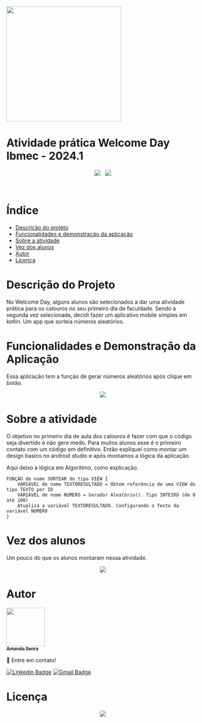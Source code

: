<img src="https://github.com/AmandaSenra/Welcome_Day-2024.1/assets/94198321/bda08286-fa79-4522-9b50-106d7e21bf12" width="300px;"/>

# Atividade prática Welcome Day Ibmec - 2024.1

<p align="center">
  <img loading="badges" src="https://img.shields.io/badge/2022.3.1_Patch%203-version?style=flat&logo=androidstudio&logoColor=%23ffff&label=Giraffe&color=%23000080"/> &nbsp
  <img loading="badges" src="https://img.shields.io/badge/Realizado-Status?style=social&logo=android&logoColor=%23000080&label=Status&labelColor=%23FFFFFF&color=%23000080"/>
</p>
<br />


# Índice 
* [Descrição do projeto](#descrição-do-projeto)
* [Funcionalidades e demonstração da aplicação](#funcionalidades-e-demonstração-da-aplicação)
* [Sobre a atividade](#sobre-a-atividade)
* [Vez dos alunos](#vez-dos-alunos)
* [Autor](#autor)
* [Licença](#licença)


# Descrição do Projeto
<p>No Welcome Day, alguns alunos são selecionados a dar uma atividade prática para os calouros no seu primeiro dia de faculdade. Sendo a segunda vez selecionada, decidi fazer um aplicativo mobile simples em kotlin. Um app que sorteia números aleatórios.</p>


# Funcionalidades e Demonstração da Aplicação
<p>Essa aplicação tem a função de gerar números aleatórios após clique em botão.</p>

<p align="center">
  <img loading="gif" src="https://github.com/AmandaSenra/Welcome_Day-2024.1/assets/94198321/ca1499c6-e390-40fb-b71e-530265848dcc"/>
</p>


# Sobre a atividade
<p>O objetivo no primeiro dia de aula dos calouros é fazer com que o código seja divertido e não gere medo. Para muitos alunos esse é o primeiro contato com um código em definitivo. Então expliquei como montar um design basíco no android studio e após montamos a lógica da aplicação.</p>

<p>Aqui deixo a lógica em Algorítimo, como explicação.</p>

```
FUNÇÃO de nome SORTEAR do tipo VIEW {
    VARIÁVEL de nome TEXTORESULTADO = Obtem referência de uma VIEW do tipo TEXTO por ID
    VARIÁVEL de nome NUMERO = Gerador Aleatório(). Tipo INTEIRO (de 0 até 100)
    Atualiza a variável TEXTORESULTADO. Configurando o Texto da variável NUMERO
}
```

# Vez dos alunos
<p>Um pouco do que os alunos montaram nessa atividade.</p>

<p align="center">
  <img loading="img" src="https://github.com/AmandaSenra/Welcome_Day-2024.1/assets/94198321/3ba62012-4472-49fd-98f4-8ed99c616aa2"/>
</p>


# Autor

<a href="https://github.com/AmandaSenra">
  <img src="https://github.com/AmandaSenra/Welcome_Day-2024.1/assets/94198321/84c18d33-86a7-4412-ae48-229797bd7192" width="100px;" />
  <br />
  <sub>
    <b>Amanda Senra</b>
  </sub>
</a>

👋 Entre em contato!

[![Linkedin Badge](https://img.shields.io/badge/Amanda%20Senra-link?style=flat&logo=linkedin&logoColor=%23FFFF&color=%230e76a8])](https://www.linkedin.com/in/amanda-senra-183a5526a/) 
[![Gmail Badge](https://img.shields.io/badge/senraamanda16%40gmail.com-link?style=flat&logo=gmail&logoColor=%23FFFF&color=%23db4a39)](mailto:senraamanda16@gmail.com)

# Licença

<p align="center">
  <a href="https://github.com/AmandaSenra/Welcome_Day-2024.1/blob/master/LICENSE.md">
    <img src="https://img.shields.io/badge/license%20-%20mit?style=flat&label=MIT&color=%23D3D3D3"/>
  </a>
</p>








